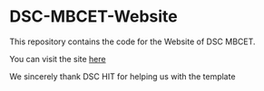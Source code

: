 # DSC-MBCET-Website
This repository contains the code for the Website of DSC MBCET.

You can visit the site [here]( https://dscmbcet.github.io/)

We sincerely thank DSC HIT for helping us with the template

